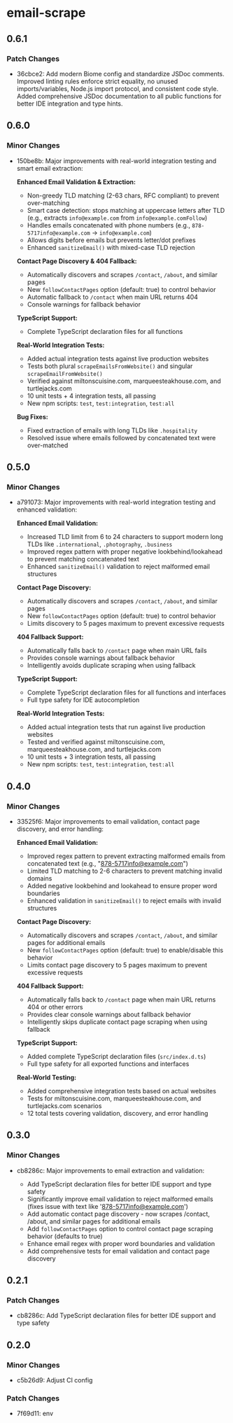 # email-scrape

## 0.6.1

### Patch Changes

- 36cbce2: Add modern Biome config and standardize JSDoc comments. Improved linting rules enforce strict equality, no unused imports/variables, Node.js import protocol, and consistent code style. Added comprehensive JSDoc documentation to all public functions for better IDE integration and type hints.

## 0.6.0

### Minor Changes

- 150be8b: Major improvements with real-world integration testing and smart email extraction:

  **Enhanced Email Validation & Extraction:**

  - Non-greedy TLD matching (2-63 chars, RFC compliant) to prevent over-matching
  - Smart case detection: stops matching at uppercase letters after TLD (e.g., extracts `info@example.com` from `info@example.comFollow`)
  - Handles emails concatenated with phone numbers (e.g., `878-5717info@example.com` → `info@example.com`)
  - Allows digits before emails but prevents letter/dot prefixes
  - Enhanced `sanitizeEmail()` with mixed-case TLD rejection

  **Contact Page Discovery & 404 Fallback:**

  - Automatically discovers and scrapes `/contact`, `/about`, and similar pages
  - New `followContactPages` option (default: true) to control behavior
  - Automatic fallback to `/contact` when main URL returns 404
  - Console warnings for fallback behavior

  **TypeScript Support:**

  - Complete TypeScript declaration files for all functions

  **Real-World Integration Tests:**

  - Added actual integration tests against live production websites
  - Tests both plural `scrapeEmailsFromWebsite()` and singular `scrapeEmailFromWebsite()`
  - Verified against miltonscuisine.com, marqueesteakhouse.com, and turtlejacks.com
  - 10 unit tests + 4 integration tests, all passing
  - New npm scripts: `test`, `test:integration`, `test:all`

  **Bug Fixes:**

  - Fixed extraction of emails with long TLDs like `.hospitality`
  - Resolved issue where emails followed by concatenated text were over-matched

## 0.5.0

### Minor Changes

- a791073: Major improvements with real-world integration testing and enhanced validation:

  **Enhanced Email Validation:**

  - Increased TLD limit from 6 to 24 characters to support modern long TLDs like `.international`, `.photography`, `.business`
  - Improved regex pattern with proper negative lookbehind/lookahead to prevent matching concatenated text
  - Enhanced `sanitizeEmail()` validation to reject malformed email structures

  **Contact Page Discovery:**

  - Automatically discovers and scrapes `/contact`, `/about`, and similar pages
  - New `followContactPages` option (default: true) to control behavior
  - Limits discovery to 5 pages maximum to prevent excessive requests

  **404 Fallback Support:**

  - Automatically falls back to `/contact` page when main URL fails
  - Provides console warnings about fallback behavior
  - Intelligently avoids duplicate scraping when using fallback

  **TypeScript Support:**

  - Complete TypeScript declaration files for all functions and interfaces
  - Full type safety for IDE autocompletion

  **Real-World Integration Tests:**

  - Added actual integration tests that run against live production websites
  - Tested and verified against miltonscuisine.com, marqueesteakhouse.com, and turtlejacks.com
  - 10 unit tests + 3 integration tests, all passing
  - New npm scripts: `test`, `test:integration`, `test:all`

## 0.4.0

### Minor Changes

- 33525f6: Major improvements to email validation, contact page discovery, and error handling:

  **Enhanced Email Validation:**

  - Improved regex pattern to prevent extracting malformed emails from concatenated text (e.g., "878-5717info@example.com")
  - Limited TLD matching to 2-6 characters to prevent matching invalid domains
  - Added negative lookbehind and lookahead to ensure proper word boundaries
  - Enhanced validation in `sanitizeEmail()` to reject emails with invalid structures

  **Contact Page Discovery:**

  - Automatically discovers and scrapes `/contact`, `/about`, and similar pages for additional emails
  - New `followContactPages` option (default: true) to enable/disable this behavior
  - Limits contact page discovery to 5 pages maximum to prevent excessive requests

  **404 Fallback Support:**

  - Automatically falls back to `/contact` page when main URL returns 404 or other errors
  - Provides clear console warnings about fallback behavior
  - Intelligently skips duplicate contact page scraping when using fallback

  **TypeScript Support:**

  - Added complete TypeScript declaration files (`src/index.d.ts`)
  - Full type safety for all exported functions and interfaces

  **Real-World Testing:**

  - Added comprehensive integration tests based on actual websites
  - Tests for miltonscuisine.com, marqueesteakhouse.com, and turtlejacks.com scenarios
  - 12 total tests covering validation, discovery, and error handling

## 0.3.0

### Minor Changes

- cb8286c: Major improvements to email extraction and validation:

  - Add TypeScript declaration files for better IDE support and type safety
  - Significantly improve email validation to reject malformed emails (fixes issue with text like '878-5717info@example.com')
  - Add automatic contact page discovery - now scrapes /contact, /about, and similar pages for additional emails
  - Add `followContactPages` option to control contact page scraping behavior (defaults to true)
  - Enhance email regex with proper word boundaries and validation
  - Add comprehensive tests for email validation and contact page discovery

## 0.2.1

### Patch Changes

- cb8286c: Add TypeScript declaration files for better IDE support and type safety

## 0.2.0

### Minor Changes

- c5b26d9: Adjust CI config

### Patch Changes

- 7f69d11: env
